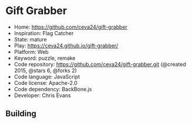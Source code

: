 # Gift Grabber

- Home: https://github.com/ceva24/gift-grabber
- Inspiration: Flag Catcher
- State: mature
- Play: https://ceva24.github.io/gift-grabber/
- Platform: Web
- Keyword: puzzle, remake
- Code repository: https://github.com/ceva24/gift-grabber.git (@created 2015, @stars 6, @forks 2)
- Code language: JavaScript
- Code license: Apache-2.0
- Code dependency: BackBone.js
- Developer: Chris Evans

## Building
